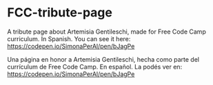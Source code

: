 # FCC-tribute-page
A tribute page about Artemisia Gentileschi, made for Free Code Camp curriculum.
In Spanish.
You can see it here: https://codepen.io/SimonaPerAl/pen/bJagPe

Una página en honor a Artemisia Gentileschi, hecha como parte del currículum de Free Code Camp.
En español.
La podés ver en: https://codepen.io/SimonaPerAl/pen/bJagPe
